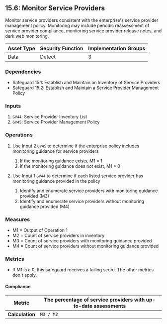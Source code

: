 ## 15.6: Monitor Service Providers

Monitor service providers consistent with the enterprise's service
provider management policy. Monitoring may include periodic reassessment
of service provider compliance, monitoring service provider release
notes, and dark web monitoring.

| Asset Type   | Security Function   | Implementation Groups |
| ------------ | ------------------- | --------------------- |
| Data         | Detect              | 3                     |


### Dependencies

-   Safeguard 15.1: Establish and Maintain an Inventory of Service
    Providers
-   Safeguard 15.2: Establish and Maintain a Service Provider Management
    Policy

### Inputs

1.  `GV44`: Service Provider Inventory List
2.  `GV45`: Service Provider Management Policy

### Operations

1.  Use Input 2 `GV45` to determine if the enterprise policy includes monitoring guidance for service providers

    1.  If the monitoring guidance exists, M1 = 1
    2.  If the monitoring guidance does not exist, M1 = 0

2.  Use Input 1 `GV44` to determine if each listed service provider has monitoring guidance provided in the policy

    1.  Identify and enumerate service providers with monitoring guidance provided (M3)
    2.  Identify and enumerate service providers without monitoring guidance provided (M4)

### Measures

-   M1 = Output of Operation 1
-   M2 = Count of service providers in inventory
-   M3 = Count of service providers with monitoring guidance provided
-   M4 = Count of service providers without monitoring guidance provided

### Metrics

-   If M1 is a 0, this safeguard receives a failing score. The other
    metrics don\'t apply.

#### Compliance

| **Metric**      | The percentage of service providers with up-to-date assessments |
|-----------------|--------------------------------------------------------------|
| **Calculation** | `M3 / M2`                                                    |

